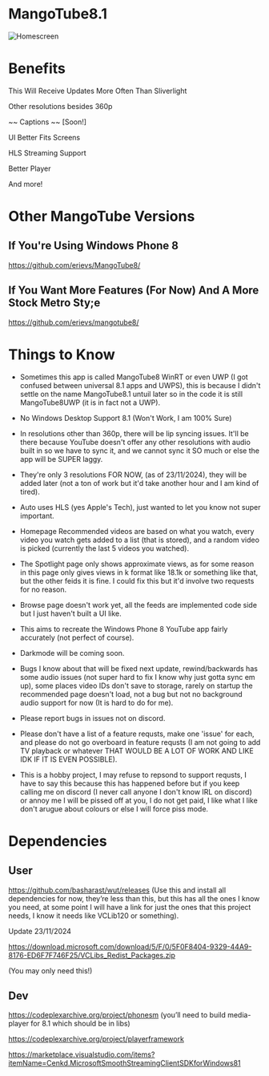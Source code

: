 # MangoTube8.1 #

![Homescreen](https://i.imgur.com/w5q8aFZ.png)

# Benefits #

This Will Receive Updates More Often Than Sliverlight 

Other resolutions besides 360p

~~ Captions ~~ [Soon!]

UI Better Fits Screens

HLS Streaming Support

Better Player

And more!

# Other MangoTube Versions #

## If You're Using Windows Phone 8 ##

https://github.com/erievs/MangoTube8/

## If You Want More Features (For Now) And A More Stock Metro Sty;e ##

https://github.com/erievs/mangotube8/

# Things to Know #

- Sometimes this app is called MangoTube8 WinRT or even UWP (I got confused between universal 8.1 apps and UWPS), this is because I didn't settle on the name MangoTube8.1 untuil later so in the code it is still MangoTube8UWP (it is in fact not a UWP).

- No Windows Desktop Support 8.1 (Won't Work, I am 100% Sure)

- In resolutions other than 360p, there will be lip syncing issues. It'll be there because YouTube doesn't offer any other resolutions with audio built in so we have to sync it, and we cannot sync it SO much or else the app will be SUPER laggy.

-  They're only 3 resolutions FOR NOW, (as of 23/11/2024), they will be added later (not a ton of work but it'd take another hour and I am kind of tired).

-  Auto uses HLS (yes Apple's Tech), just wanted to let you know not super important.

-  Homepage Recommended videos are based on what you watch, every video you watch gets added to a list (that is stored), and a random video is picked (currently the last 5 videos you watched).

-  The Spotlight page only shows approximate views, as for some reason in this page only gives views in k format like 18.1k or something like that, but the other feids it is fine. I could fix this but it'd involve two requests for no reason.

-  Browse page doesn't work yet, all the feeds are implemented code side but I just haven't built a UI like.

-  This aims to recreate the Windows Phone 8 YouTube app fairly accurately (not perfect of course).

- Darkmode will be coming soon.

- Bugs I know about that will be fixed next update, rewind/backwards has some audio issues (not super hard to fix I know why just gotta sync em up), some places video IDs don't save to storage, rarely on startup the recommended page doesn't load, not a bug but not no background audio support for now (It is hard to do for me).

- Please report bugs in issues not on discord.

- Please don't have a list of a feature requsts, make one 'issue' for each, and please do not go overboard in feature requsts (I am not going to add TV playback or whatever THAT WOULD BE A LOT OF WORK AND LIKE IDK IF IT IS EVEN POSSIBLE).

- This is a hobby project, I may refuse to repsond to support requsts, I have to say this because this has happened before but if you keep calling me on discord (I never call anyone I don't know IRL on discord) or annoy me I will be pissed off at you, I do not get paid, I like what I like don't arugue about colours or else I will force piss mode.

# Dependencies #

## User ##

https://github.com/basharast/wut/releases (Use this and install all dependencies for now, they’re less than this, but this has all the ones I know you need, at some point I will have a link for just the ones that this project needs, I know it needs like VCLib120 or something).

Update 23/11/2024

https://download.microsoft.com/download/5/F/0/5F0F8404-9329-44A9-8176-ED6F7F746F25/VCLibs_Redist_Packages.zip

(You may only need this!)

## Dev ##

https://codeplexarchive.org/project/phonesm (you’ll need to build media-player for 8.1 which should be in libs)

https://codeplexarchive.org/project/playerframework

https://marketplace.visualstudio.com/items?itemName=Cenkd.MicrosoftSmoothStreamingClientSDKforWindows81


